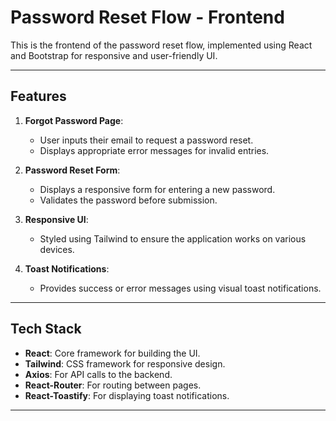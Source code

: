# Password Reset Flow - Frontend

This is the frontend of the password reset flow, implemented using React and Bootstrap for responsive and user-friendly UI.

---

## Features

1. **Forgot Password Page**:
   - User inputs their email to request a password reset.
   - Displays appropriate error messages for invalid entries.

2. **Password Reset Form**:
   - Displays a responsive form for entering a new password.
   - Validates the password before submission.

3. **Responsive UI**:
   - Styled using Tailwind to ensure the application works on various devices.

4. **Toast Notifications**:
   - Provides success or error messages using visual toast notifications.

---

## Tech Stack

- **React**: Core framework for building the UI.
- **Tailwind**: CSS framework for responsive design.
- **Axios**: For API calls to the backend.
- **React-Router**: For routing between pages.
- **React-Toastify**: For displaying toast notifications.

---

